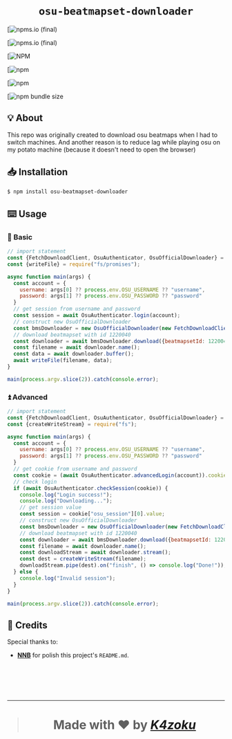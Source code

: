 <h1 align="center"><code>osu-beatmapset-downloader</code></h1>
<p align="center"> 

[![npms.io (final)](https://img.shields.io/npms-io/quality-score/osu-beatmapset-downloader?style=for-the-badge) 

[![npms.io (final)](https://img.shields.io/npms-io/maintenance-score/osu-beatmapset-downloader?style=for-the-badge) 

[![NPM](https://img.shields.io/npm/l/osu-beatmapset-downloader?style=for-the-badge) 

[![npm](https://img.shields.io/npm/v/osu-beatmapset-downloader?style=for-the-badge)

[![npm](https://img.shields.io/npm/dt/osu-beatmapset-downloader?style=for-the-badge) 

[![npm bundle size](https://img.shields.io/bundlephobia/min/osu-beatmapset-downloader?style=for-the-badge) 

</p>

## 💡 About
This repo was originally created to download osu beatmaps when I had to switch machines. And another reason is to reduce lag while playing osu on my potato machine (because it doesn't need to open the browser)

## 📥 Installation

```sh
$ npm install osu-beatmapset-downloader
```

## ⌨️ Usage

### 🔰 Basic

```js
// import statement
const {FetchDownloadClient, OsuAuthenticator, OsuOfficialDownloader} = require("osu-beatmapset-downloader");
const {writeFile} = require("fs/promises");

async function main(args) {
  const account = {
    username: args[0] ?? process.env.OSU_USERNAME ?? "username",
    password: args[1] ?? process.env.OSU_PASSWORD ?? "password"
  }
  // get session from username and password
  const session = await OsuAuthenticator.login(account);
  // construct new OsuOfficialDownloader
  const bmsDownloader = new OsuOfficialDownloader(new FetchDownloadClient(), session);
  // download beatmapset with id 1220040
  const downloader = await bmsDownloader.download({beatmapsetId: 1220040, noVideo: true});
  const filename = await downloader.name();
  const data = await downloader.buffer();
  await writeFile(filename, data);
}

main(process.argv.slice(2)).catch(console.error);
```

### ⏫ Advanced

```js
// import statement
const {FetchDownloadClient, OsuAuthenticator, OsuOfficialDownloader} = require("osu-beatmapset-downloader");
const {createWriteStream} = require("fs");

async function main(args) {
  const account = {
    username: args[0] ?? process.env.OSU_USERNAME ?? "username",
    password: args[1] ?? process.env.OSU_PASSWORD ?? "password"
  }
  // get cookie from username and password
  const cookie = (await OsuAuthenticator.advancedLogin(account)).cookie;
  // check login
  if (await OsuAuthenticator.checkSession(cookie)) {
    console.log("Login success!");
    console.log("Downloading...");
    // get session value
    const session = cookie["osu_session"][0].value;
    // construct new OsuOfficialDownloader
    const bmsDownloader = new OsuOfficialDownloader(new FetchDownloadClient(), session);
    // download beatmapset with id 1220040
    const downloader = await bmsDownloader.download({beatmapsetId: 1220040, noVideo: true});
    const filename = await downloader.name();
    const downloadStream = await downloader.stream();
    const dest = createWriteStream(filename);
    downloadStream.pipe(dest).on("finish", () => console.log("Done!"));
  } else {
    console.log("Invalid session");
  }
}

main(process.argv.slice(2)).catch(console.error);
```

## 💌 Credits
Special thanks to:
- [**NNB**](https://github.com/NNBnh) for polish this project's `README.md`.

<br><br><br><br>

---

> <h1 align="center">Made with ❤️ by <a href="https://github.com/K4zoku"><i>K4zoku</i></a></h1>